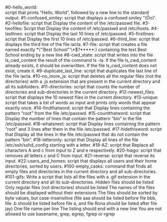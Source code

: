 #0-hello_world:  
	script that prints “Hello, World”, followed by a new line to the standard output.
#1-confused_smiley:
	script that displays a confused smiley "(Ôo)'.
#2-hellofile:
	script that Display the content of the /etc/passwd file.
#3-twofiles:
	Script that Display the content of /etc/passwd and /etc/hosts.
#4-lastlines:
	script that Display the last 10 lines of /etc/passwd.
#5-firstlines:
	script that Display the first 10 lines of /etc/passwd.
#6-third_line:
	script that displays the third line of the file iacta.
#7-file:
	script that creates a file named exactly \*\\'"Best School"\'\\*$\?\*\*\*\*\*:) containing the text Best School ending by a new line
#8-cwd_state:
	script that writes into the file ls_cwd_content the result of the command ls -la. If the file ls_cwd_content already exists, it should be overwritten. If the file ls_cwd_content does not exist, create it.
#9-duplicate_last_line:
	script that duplicates the last line of the file iacta.
#10-no_more_js:
	script that deletes all the regular files (not the directories) with a .js extension that are present in the current directory and all its subfolders.
#11-directories:
	script that counts the number of directories and sub-directories in the current directory.
#12-newest_files:
	script that displays the 10 newest files in the current directory.
#13-unique:
	script that takes a list of words as input and prints only words that appear exactly once.
#14-findthatword:
	script that Display lines containing the pattern “root” from the file /etc/passwd.
#15-countthatword:
	script that Display the number of lines that contain the pattern “bin” in the file /etc/passwd.
#16-whatsnext:
	script that Display lines containing the pattern “root” and 3 lines after them in the file /etc/passwd.
#17-hidethisword:
	script that Display all the lines in the file /etc/passwd that do not contain the pattern “bin”.
#18-letteronly:
	script that Display all lines of the file /etc/ssh/sshd_config starting with a letter.
#19-AZ:
	script that Replace all characters A and c from input to Z and e respectively.
#20-hiago:
	 script that removes all letters c and C from input.
#21-reverse:
	 script that reverse its input.
#22-users_and_homes:
	script that displays all users and their home directories, sorted by users.
#100-empty_casks:
	command that finds all empty files and directories in the current directory and all sub-directories.
#101-gifs:
	Write a script that lists all the files with a .gif extension in the current directory and all its sub-directories.
		Hidden files should be listed
		Only regular files (not directories) should be listed
		The names of the files should be displayed without their extensions
		The files should be sorted by byte values, but case-insensitive (file aaa should be listed before file bbb, file .b should be listed before file a, and file Rona should be listed after file jay)
		One file name per line
		The listing should end with a new line
		You are not allowed to use basename, grep, egrep, fgrep or rgrep
